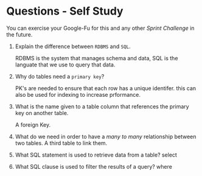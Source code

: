# Questions - Self Study

You can exercise your Google-Fu for this and any other _Sprint Challenge_ in the future.

1.  Explain the difference between `RDBMS` and `SQL`.
    
    RDBMS is the system that manages schema and data, SQL is the languate that we use to query that data.


1.  Why do tables need a `primary key`?

    PK's are needed to ensure that each row has a unique identifer. this can also be used for indexing to increase prformance.


1.  What is the name given to a table column that references the primary key
    on another table.

    A foreign Key.



1.  What do we need in order to have a _many to many_ relationship between two
    tables.
    A third table to link them.

1.  What SQL statement is used to retrieve data from a table?
    select

1.  What SQL clause is used to filter the results of a query?
    where
